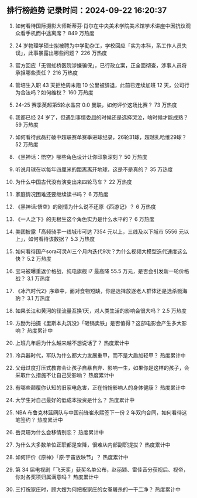 
## 排行榜趋势 记录时间：2024-09-22 16:20:37
  
  1. 如何看待国际摄影大师斯蒂芬·肖尔在中央美术学院美术馆学术讲座中因抗议观众看手机而中途离席？ 849 万热度
    
  2. 24 岁物理学硕士拟被聘为中学勤杂工，学校回应「实为本科，系工作人员失误」，此事暴露出哪些问题？ 226 万热度
    
  3. 官方回应「无锡虹桥医院涉嫌骗保」，已行政立案，正全面彻查，涉事人员将承担哪些责任？ 216 万热度
    
  4. 管培生入职 43 天拒绝周末跑 10 公里被辞退，此前已连续加班 12 天，公司行为合法吗？如何维权？ 160 万热度
    
  5. 24-25 赛季英超第5轮水晶宫 0:0 曼联，如何评价这场比赛？ 73 万热度
    
  6. 我都已经 24 岁了，但遇到事情委屈的时候还是选择哭泣，啥时候才能成熟？ 59 万热度
    
  7. 如何看待武磊打破中超联赛单赛季进球纪录，26轮31球，超越扎哈维29球？ 52 万热度
    
  8. 《黑神话：悟空》哪些角色设计让你印象深刻？ 50 万热度
    
  9. 听说月球在以每年四厘米的距离离开地球，这是不是真的？ 35 万热度
    
  10. 为什么中国古代没有演变出来四轮马车？ 22 万热度
    
  11. 家庭情况困难还要继续读书吗？ 6 万热度
    
  12. 《黑神话:悟空》的剧情为什么说不还原《西游记》？ 6 万热度
    
  13. 《一人之下》的无根生这个角色实力是什么水平的？ 6 万热度
    
  14. 美团披露「高频骑手一线城市可达 7354 元以上，三线及以下城市 5556 元以上」，如何看待该数据？ 5.3 万热度
    
  15. 如何看待国产sora可灵AI三个月内迭代9次？为什么视频大模型迭代速度这么快？ 5.2 万热度
    
  16. 宝马被曝重返价格战，纯电旗舰 i7 最高降 55.5 万元，是否会引发新一轮价格战？ 3.1 万热度
    
  17. 《冰汽时代2》序章中，面对食物短缺，你是选择放逐老人群体还是选杀戮海豹？ 3.1 万热度
    
  18. 如果长江和黄河的径流量互换1天，对人类生活的影响会很大吗？ 2.5 万热度
    
  19. 方励为拍摄《里斯本丸沉没》「砸锅卖铁」是否值得？这部电影会产生多大影响？ 热度累计中
    
  20. 上班几年后为什么越来越不想说话了？ 热度累计中
    
  21. 冷兵器时代，军队为什么都大力发展重甲，而不是大盾加轻甲？ 热度累计中
    
  22. 父母过度打压式教育会让孩子自暴自弃、影响一生，如果你是这样的孩子，会采取什么措施不让自己受影响？ 热度累计中
    
  23. 有哪些颠覆你认知的旧家电危害，正在悄悄影响人的身体健康？ 热度累计中
    
  24. 大学生对自己最好的低成本投资是什么？ 热度累计中
    
  25. NBA 布鲁克林篮网队与中国前锋崔永熙签下一份 2 年双向合同，如何看待这笔签约？ 热度累计中
    
  26. 岳灵珊为什么会移情别恋？ 热度累计中
    
  27. 为什么大多数单位正职都是空降，很难从内部副职提拔？ 热度累计中
    
  28. 如何评价《原神》「原·宇宙放映节」？ 热度累计中
    
  29. 第 34 届电视剧「飞天奖」获奖名单公布，赵丽颖、雷佳音分获视后、视帝，你对各奖项归属满意吗？ 热度累计中
    
  30. 三打祝家庄时，顾大嫂为何把祝家庄的女眷屠杀的一干二净？ 热度累计中
    